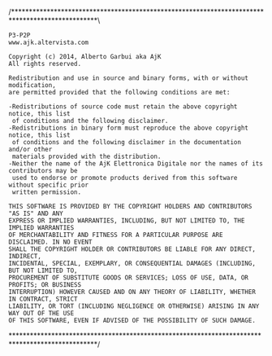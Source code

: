 /************************************************************************************************\

	P3-P2P
	www.ajk.altervista.com
 	
	Copyright (c) 2014, Alberto Garbui aka AjK
	All rights reserved.

	Redistribution and use in source and binary forms, with or without modification, 
	are permitted provided that the following conditions are met:

	-Redistributions of source code must retain the above copyright notice, this list 
	 of conditions and the following disclaimer.
	-Redistributions in binary form must reproduce the above copyright notice, this list 
	 of conditions and the following disclaimer in the documentation and/or other 
	 materials provided with the distribution.
	-Neither the name of the AjK Elettronica Digitale nor the names of its contributors may be 
	 used to endorse or promote products derived from this software without specific prior 
	 written permission.

	THIS SOFTWARE IS PROVIDED BY THE COPYRIGHT HOLDERS AND CONTRIBUTORS "AS IS" AND ANY 
	EXPRESS OR IMPLIED WARRANTIES, INCLUDING, BUT NOT LIMITED TO, THE IMPLIED WARRANTIES 
	OF MERCHANTABILITY AND FITNESS FOR A PARTICULAR PURPOSE ARE DISCLAIMED. IN NO EVENT 
	SHALL THE COPYRIGHT HOLDER OR CONTRIBUTORS BE LIABLE FOR ANY DIRECT, INDIRECT, 
	INCIDENTAL, SPECIAL, EXEMPLARY, OR CONSEQUENTIAL DAMAGES (INCLUDING, BUT NOT LIMITED TO, 
	PROCUREMENT OF SUBSTITUTE GOODS OR SERVICES; LOSS OF USE, DATA, OR PROFITS; OR BUSINESS 
	INTERRUPTION) HOWEVER CAUSED AND ON ANY THEORY OF LIABILITY, WHETHER IN CONTRACT, STRICT 
	LIABILITY, OR TORT (INCLUDING NEGLIGENCE OR OTHERWISE) ARISING IN ANY WAY OUT OF THE USE 
	OF THIS SOFTWARE, EVEN IF ADVISED OF THE POSSIBILITY OF SUCH DAMAGE.

\************************************************************************************************/
